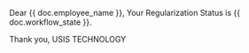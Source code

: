 Dear {{ doc.employee_name }},
Your Regularization Status is {{ doc.workflow_state }}.

Thank you,
USIS TECHNOLOGY
